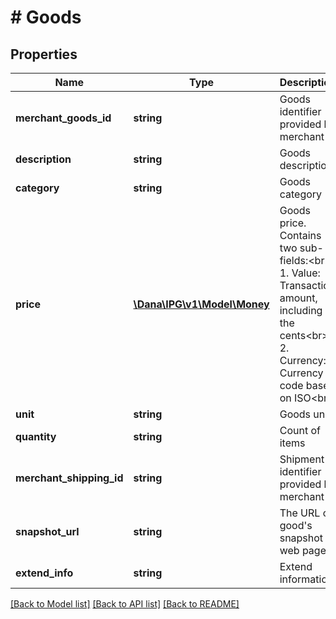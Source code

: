 # # Goods

## Properties

Name | Type | Description | Notes
------------ | ------------- | ------------- | -------------
**merchant_goods_id** | **string** | Goods identifier provided by merchant |
**description** | **string** | Goods description |
**category** | **string** | Goods category |
**price** | [**\Dana\IPG\v1\Model\Money**](Money.md) | Goods price. Contains two sub-fields:&lt;br&gt; 1. Value: Transaction amount, including the cents&lt;br&gt; 2. Currency: Currency code based on ISO&lt;br&gt; |
**unit** | **string** | Goods unit | [optional]
**quantity** | **string** | Count of items |
**merchant_shipping_id** | **string** | Shipment identifier provided by merchant | [optional]
**snapshot_url** | **string** | The URL of good&#39;s snapshot web page | [optional]
**extend_info** | **string** | Extend information | [optional]

[[Back to Model list]](../../README.md#models) [[Back to API list]](../../README.md#endpoints) [[Back to README]](../../README.md)
